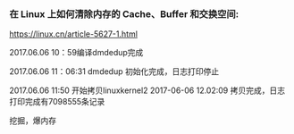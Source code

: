 ### 在 Linux 上如何清除内存的 Cache、Buffer 和交换空间:
https://linux.cn/article-5627-1.html

2017.06.06 10：59编译dmdedup完成

2017.06.06 11：06:31 dmdedup 初始化完成，日志打印停止

2017.06.06 11:50 开始拷贝linuxkernel2 
2017-06-06 12.02:09 拷贝完成，日志打印完成有7098555条记录

挖掘，爆内存